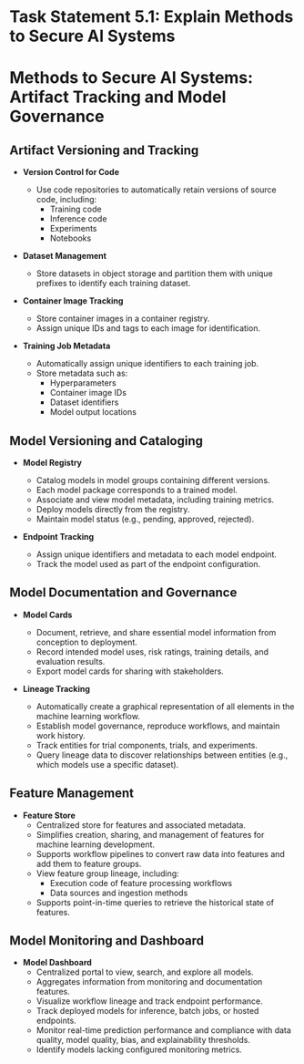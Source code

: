 # Task Statement 5.1: Explain Methods to Secure AI Systems

# Methods to Secure AI Systems: Artifact Tracking and Model Governance

## Artifact Versioning and Tracking

- **Version Control for Code**  
  - Use code repositories to automatically retain versions of source code, including:
    - Training code
    - Inference code
    - Experiments
    - Notebooks

- **Dataset Management**  
  - Store datasets in object storage and partition them with unique prefixes to identify each training dataset.

- **Container Image Tracking**  
  - Store container images in a container registry.
  - Assign unique IDs and tags to each image for identification.

- **Training Job Metadata**  
  - Automatically assign unique identifiers to each training job.
  - Store metadata such as:
    - Hyperparameters
    - Container image IDs
    - Dataset identifiers
    - Model output locations

## Model Versioning and Cataloging

- **Model Registry**  
  - Catalog models in model groups containing different versions.
  - Each model package corresponds to a trained model.
  - Associate and view model metadata, including training metrics.
  - Deploy models directly from the registry.
  - Maintain model status (e.g., pending, approved, rejected).

- **Endpoint Tracking**  
  - Assign unique identifiers and metadata to each model endpoint.
  - Track the model used as part of the endpoint configuration.

## Model Documentation and Governance

- **Model Cards**  
  - Document, retrieve, and share essential model information from conception to deployment.
  - Record intended model uses, risk ratings, training details, and evaluation results.
  - Export model cards for sharing with stakeholders.

- **Lineage Tracking**  
  - Automatically create a graphical representation of all elements in the machine learning workflow.
  - Establish model governance, reproduce workflows, and maintain work history.
  - Track entities for trial components, trials, and experiments.
  - Query lineage data to discover relationships between entities (e.g., which models use a specific dataset).

## Feature Management

- **Feature Store**  
  - Centralized store for features and associated metadata.
  - Simplifies creation, sharing, and management of features for machine learning development.
  - Supports workflow pipelines to convert raw data into features and add them to feature groups.
  - View feature group lineage, including:
    - Execution code of feature processing workflows
    - Data sources and ingestion methods
  - Supports point-in-time queries to retrieve the historical state of features.

## Model Monitoring and Dashboard

- **Model Dashboard**  
  - Centralized portal to view, search, and explore all models.
  - Aggregates information from monitoring and documentation features.
  - Visualize workflow lineage and track endpoint performance.
  - Track deployed models for inference, batch jobs, or hosted endpoints.
  - Monitor real-time prediction performance and compliance with data quality, model quality, bias, and explainability thresholds.
  - Identify models lacking configured monitoring metrics.